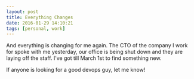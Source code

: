```yaml
---
layout: post
title: Everything Changes
date: 2016-01-29 14:10:21
tags: [personal, work]
---
```


And everything is changing for me again. The CTO of the company I work for spoke with me yesterday, our office is being shut down and they are laying off the staff. I’ve got till March 1st to find something new. 

If anyone is looking for a good devops guy, let me know!
